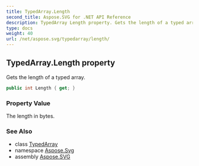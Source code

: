 ```yaml
---
title: TypedArray.Length
second_title: Aspose.SVG for .NET API Reference
description: TypedArray Length property. Gets the length of a typed array
type: docs
weight: 40
url: /net/aspose.svg/typedarray/length/
---
```

## TypedArray.Length property

Gets the length of a typed array.

```csharp
public int Length { get; }
```

### Property Value

The length in bytes.

### See Also

* class [TypedArray](../)
* namespace [Aspose.Svg](../../../aspose.svg/)
* assembly [Aspose.SVG](../../../)
